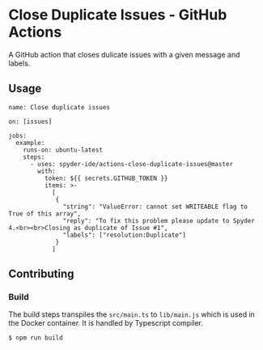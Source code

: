 # Close Duplicate Issues - GitHub Actions

A GitHub action that closes dulicate issues with a given message and labels.

## Usage

```
name: Close duplicate issues

on: [issues]

jobs:
  example:
    runs-on: ubuntu-latest
    steps:
      - uses: spyder-ide/actions-close-duplicate-issues@master
        with:
          token: ${{ secrets.GITHUB_TOKEN }}
          items: >-
            [
             {
               "string": "ValueError: cannot set WRITEABLE flag to True of this array",
               "reply": "To fix this problem please update to Spyder 4.<br><br>Closing as duplicate of Issue #1",
               "labels": ["resolution:Duplicate"]
             }
            ]
```

## Contributing

### Build 

The build steps transpiles the `src/main.ts` to `lib/main.js` which is used in the Docker container. 
It is handled by Typescript compiler. 

```sh
$ npm run build
```
